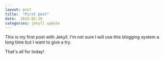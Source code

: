 ```yaml
---
layout: post
title:  "First post"
date:  2015-02-20 
categories: jekyll update
---
```


This is my first post with Jekyll. I'm not sure I will use this blogging system a long time but I want to give a try.

That's all for today!
